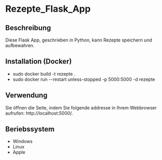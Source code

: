 # Rezepte_Flask_App

## Beschreibung
Diese Flask App, geschrieben in Python, kann Rezepte speichern und aufbewahren.

## Installation (Docker)
- sudo docker build -t rezepte .
- sudo docker run --restart unless-stopped -p 5000:5000 -d rezepte

## Verwendung
Sie öffnen die Seite, indem Sie folgende addresse in Ihrem Webbrowser aufrufen: http://localhost:5000/.

## Beriebssystem
- Windows
- Linux
- Apple

